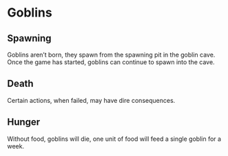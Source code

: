# Goblins

## Spawning
Goblins aren’t born, they spawn from the spawning pit in the goblin cave.
Once the game has started, goblins can continue to spawn into the cave.

## Death
Certain actions, when failed, may have dire consequences.

## Hunger
Without food, goblins will die, one unit of food will feed a single goblin for a week.
